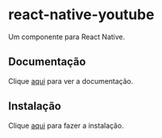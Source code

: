 # react-native-youtube

Um componente <YouTube /> para React Native.

## Documentação

Clique [aqui](https://github.com/davidohayon669/react-native-youtube) para ver a documentação.

## Instalação

Clique [aqui](https://www.npmjs.com/package/react-native-youtube) para fazer a instalação.